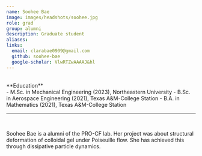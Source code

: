 ```yaml
---
name: Soohee Bae
image: images/headshots/soohee.jpg
role: grad
group: alumni
description: Graduate student
aliases: 
links:
  email: clarabae0909@gmail.com
  github: soohee-bae
  google-scholar: VlwRTZwAAAAJ&hl
---
```

<br>
**Education**
<br>
- M.Sc. in Mechanical Engineering (2023), Northeastern University
- B.Sc. in Aerospace Engineering (2021), Texas A&M-College Station
- B.A. in Mathematics (2021), Texas A&M-College Station
<br>
<hr>
<br>

Soohee Bae is a alumni of the PRO-CF lab. Her project was about structural deformation of colloidal gel under Poiseuille flow. She has achieved this through dissipative particle dynamics.
